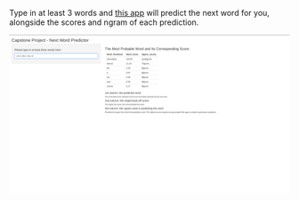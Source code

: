 
Type in at least 3 words and [this app](https://wyquek71.shinyapps.io/Capstone_word_pred/) will predict the next word for you, alongside the scores and ngram of each prediction.

![image of ahinyapps](https://github.com/qwyeow/JHU_DataScience/blob/master/ShinyApps/NextWordPredictor/NextWordPredictor_screenshot.png)
